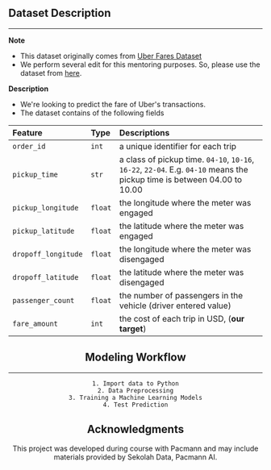 ## Dataset Description
---

**Note**

- This dataset originally comes from [Uber Fares Dataset](https://www.kaggle.com/datasets/yasserh/uber-fares-dataset)
- We perform several edit for this mentoring purposes. So, please use the dataset from [here](https://drive.google.com/file/d/1-Fr3OMbI1yKU_jNy-6cgXFJDVzjph3sn/view?usp=sharing).

**Description**
- We're looking to predict the fare of Uber's transactions.
- The dataset contains of the following fields

<center>

|Feature|Type|Descriptions|
|:--|:--|:--|
|`order_id`| `int` | a unique identifier for each trip|
|`pickup_time` | `str` | a class of pickup time. `04-10`, `10-16`, `16-22`, `22-04`. E.g. `04-10` means the pickup time is between 04.00 to 10.00|
| `pickup_longitude` | `float` | the longitude where the meter was engaged|
| `pickup_latitude` | `float` | the latitude where the meter was engaged|
| `dropoff_longitude` | `float` | the longitude where the meter was disengaged|
| `dropoff_latitude` | `float` | the latitude where the meter was disengaged|
| `passenger_count` | `float` | the number of passengers in the vehicle (driver entered value)|
| `fare_amount` | `int` | the cost of each trip in USD, (**our target**)|

## Modeling Workflow
---

```
1. Import data to Python
2. Data Preprocessing
3. Training a Machine Learning Models
4. Test Prediction
```

## Acknowledgments
This project was developed during course with Pacmann and may include materials provided by Sekolah Data, Pacmann AI. 

